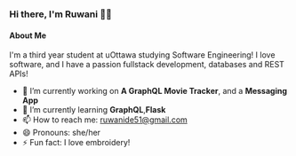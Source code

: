### Hi there, I'm Ruwani 👋🏽

#### About Me

I'm a third year student at uOttawa studying Software Engineering! I love software, and I have a passion fullstack development, databases and REST APIs!

- 🔭 I’m currently working on <strong>A GraphQL Movie Tracker</strong>, and a <strong> Messaging App</strong>
- 🌱 I’m currently learning <strong>GraphQL</strong>,<strong>Flask</strong>
- 📫 How to reach me: ruwanide51@gmail.com
- 😄 Pronouns: she/her
- ⚡ Fun fact: I love embroidery!
